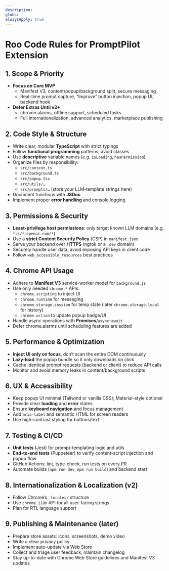 ```yaml
---
description: 
globs: 
alwaysApply: true
---
```

# Roo Code Rules for PromptPilot Extension
## 1. Scope & Priority  
- **Focus on Core MVP**  
  - Manifest V3, content/popup/background split, secure messaging  
  - Real-time prompt capture, “Improve” button injection, popup UI, backend hook  
- **Defer Extras Until v2+**  
  - chrome.alarms, offline support, scheduled tasks  
  - Full internationalization, advanced analytics, marketplace publishing  

## 2. Code Style & Structure  
- Write clear, modular **TypeScript** with strict typings  
- Follow **functional programming** patterns; avoid classes  
- Use **descriptive** variable names (e.g. `isLoading`, `hasPermission`)  
- Organize files by responsibility:  
  - `src/content.ts`  
  - `src/background.ts`  
  - `src/popup.tsx`  
  - `src/utils/…`  
  - `src/prompts/…` (store your LLM-template strings here)  
- Document functions with **JSDoc**  
- Implement proper **error handling** and console logging

## 3. Permissions & Security  
- **Least-privilege host permissions**: only target known LLM domains (e.g. `*://*.openai.com/*`)  
- Use a **strict Content Security Policy** (CSP) in `manifest.json`  
- Serve your backend over **HTTPS** (ngrok or a `.dev` domain)  
- Securely handle user data; avoid exposing API keys in client code  
- Follow `web_accessible_resources` best practices

## 4. Chrome API Usage  
- Adhere to **Manifest V3** service-worker model for `background.js`  
- Use only needed `chrome.*` APIs:  
  - `chrome.scripting` to inject UI  
  - `chrome.runtime` for messaging  
  - `chrome.storage.session` for temp state (later `chrome.storage.local` for history)  
  - `chrome.action` to update popup badge/UI  
- Handle async operations with **Promises**/`async`–`await`  
- Defer chrome.alarms until scheduling features are added

## 5. Performance & Optimization  
- **Inject UI only on focus**, don’t scan the entire DOM continuously  
- **Lazy-load** the popup bundle so it only downloads on click  
- Cache identical prompt requests (backend or client) to reduce API calls  
- Monitor and avoid memory leaks in content/background scripts

## 6. UX & Accessibility  
- Keep popup UI minimal (Tailwind or vanilla CSS); Material-style optional  
- Provide clear **loading** and **error** states  
- Ensure **keyboard navigation** and focus management  
- Add `aria-label` and semantic HTML for screen readers  
- Use high-contrast styling for buttons/text

## 7. Testing & CI/CD  
- **Unit tests** (Jest) for prompt-templating logic and utils  
- **End-to-end tests** (Puppeteer) to verify content-script injection and popup flow  
- GitHub Actions: lint, type-check, run tests on every PR  
- Automate builds (`npm run dev`, `npm run build`) and backend start

## 8. Internationalization & Localization (v2)  
- Follow Chrome’s `_locales/` structure  
- Use `chrome.i18n` API for all user-facing strings  
- Plan for RTL language support

## 9. Publishing & Maintenance (later)  
- Prepare store assets: icons, screenshots, demo video  
- Write a clear privacy policy  
- Implement auto-update via Web Store  
- Collect and triage user feedback; maintain changelog  
- Stay up-to-date with Chrome Web Store guidelines and Manifest V3 updates
